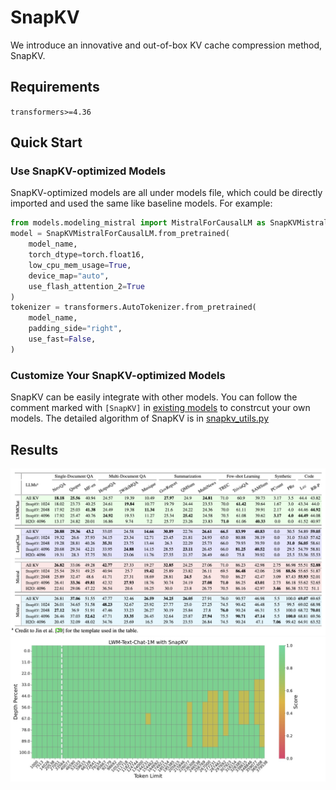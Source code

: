 # SnapKV
We introduce an innovative and out-of-box KV cache compression method, SnapKV.
## Requirements
`transformers>=4.36`
## Quick Start
### Use SnapKV-optimized Models
SnapKV-optimized models are all under models file, which could be directly imported and used the same like baseline models.
For example: 
```python
from models.modeling_mistral import MistralForCausalLM as SnapKVMistralForCausalLM
model = SnapKVMistralForCausalLM.from_pretrained(
    model_name,
    torch_dtype=torch.float16,
    low_cpu_mem_usage=True,
    device_map="auto",
    use_flash_attention_2=True
)
tokenizer = transformers.AutoTokenizer.from_pretrained(
    model_name,
    padding_side="right",
    use_fast=False,
)
```

### Customize Your SnapKV-optimized Models
SnapKV can be easily integrate with other models. You can follow the comment marked with `[SnapKV]` in [existing models](./models) to constrcut your own models. The detailed algorithm of SnapKV is in [snapkv_utils.py](./snapkv_utils.py)


## Results
![Comprehensive Experiment Results on LongBench](./figures/longbench.jpg)
![Pressure Test Result on Needle-in-a-Haystack](./figures/LWM-Text-Chat-1M_SnapKV.jpg)
